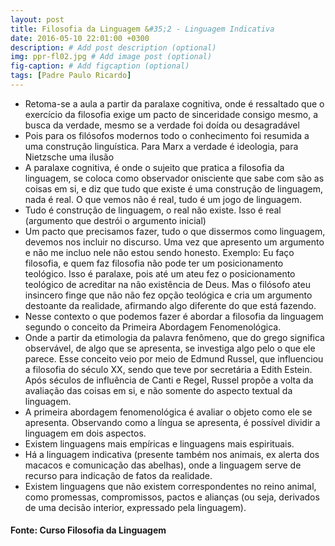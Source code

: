 ```yaml
---
layout: post
title: Filosofia da Linguagem &#35;2 - Linguagem Indicativa
date: 2016-05-10 22:01:00 +0300
description: # Add post description (optional)
img: ppr-fl02.jpg # Add image post (optional)
fig-caption: # Add figcaption (optional)
tags: [Padre Paulo Ricardo]
---
```


* Retoma-se a aula a partir da paralaxe cognitiva, onde é ressaltado que o exercício da filosofia exige um pacto de sinceridade consigo mesmo, a busca da verdade, mesmo se a verdade foi doída ou desagradável
* Pois para os filósofos modernos todo o conhecimento foi resumida a uma construção linguística. Para Marx a verdade é ideologia, para Nietzsche uma ilusão
* A paralaxe cognitiva, é onde o sujeito que pratica a filosofia da linguagem, se coloca como observador onisciente que sabe com são as coisas em si, e diz que tudo que existe é uma construção de linguagem, nada é real. O que vemos não é real, tudo é um jogo de linguagem.
* Tudo é construção de linguagem, o real não existe. Isso é real (argumento que destrói o argumento inicial)
* Um pacto que precisamos fazer, tudo o que dissermos como linguagem, devemos nos incluir no discurso. Uma vez que apresento um argumento e não me incluo nele não estou sendo honesto. Exemplo: Eu faço filosofia, e quem faz filosofia não pode ter um posicionamento teológico. Isso é paralaxe, pois até um ateu fez o posicionamento teológico de acreditar na não existência de Deus. Mas o filósofo ateu insincero finge que não não fez opção teológica e cria um argumento destoante da realidade, afirmando algo diferente do que está fazendo.
* Nesse contexto o que podemos fazer é abordar a filosofia da linguagem segundo o conceito da Primeira Abordagem Fenomenológica. 
* Onde a partir da etimologia da palavra fenômeno, que do grego significa observável, de algo que se apresenta, se investiga algo pelo o que ele parece. Esse conceito veio por meio de Edmund Russel, que influenciou a filosofia do século XX, sendo que teve por secretária a Edith Estein. Após séculos de influência de Canti e Regel, Russel propõe a volta da avaliação das coisas em si, e não somente do aspecto textual da linguagem.
* A primeira abordagem fenomenológica é avaliar o objeto como ele se apresenta. Observando como a língua se apresenta, é possível dividir a linguagem em dois aspectos.
* Existem linguagens mais empíricas e linguagens mais espirituais.
* Há a linguagem indicativa (presente também nos animais, ex alerta dos macacos e comunicação das abelhas), onde a linguagem serve de recurso para indicação de fatos da realidade. 
* Existem linguagens que não existem correspondentes no reino animal, como promessas,  compromissos, pactos e alianças (ou seja, derivados de uma decisão interior, expressado pela linguagem).

#### Fonte: Curso Filosofia da Linguagem